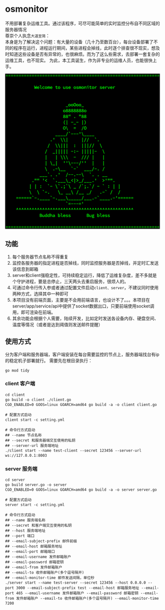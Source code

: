 # osmonitor
不用部署复杂运维工具。通过该程序，可尽可能简单的实时监控分布自不同区域的服务器情况  
尊崇个人执念`大道至简`：  
本身是为了解决这个问题：有大量的设备（几十乃至数百台），每台设备部署了不同的程序在运行，进程运行期间，某些进程会掉线，此时逐个排查很不现实，想及时知道这些设备是否有异常的，也很麻烦。而为了这么些需求，去部署一套复杂的运维工具，也不现实。
为此，本工具诞生，作为非专业的运维人员，也能很快上手。

![start](/logo.png)

## 功能
1. 每个服务器节点名称不得重复
2. 监控各服务器的指定进程是否掉线，同时监控服务器是否掉线，并定时汇发送该信息到邮箱
3. server和client强稳定性，可持续稳定运行，降低了运维复杂度，差不多就是个守护进程，要是总停止，三天两头去重启服务，很烦人的。
4. 可通过命令行传入参或者通过配置文件启动`client、server`，不建议同时使用两种方式，选择其中一种即可
5. 本项目没有前端页面，主要是不会用前端语言，也设计不了。。。本项目在server/app/service/api中提供了socket数据出口，只要前端使用socket调用，即可渲染在前端。
6. 其余功能会根据个人需要，陆续开发，比如定时发送各设备内存、硬盘空间、温度等情况（或者是达到阈值则发送邮件提醒） 

## 使用方式
分为客户端和服务器端，客户端安装在每台需要监控的节点上，服务器端找台有ip的稳定机子部署就行。
需要先在根目录执行：
```shell
go mod tidy
```

### client 客户端
```shell
cd client
go build -o client ./client.go 
CGO_ENABLED=0 GOOS=linux GOARCH=amd64 go build -a -o client client.go

# 配置方式启动
client start -c setting.yml

# 命令行方式启动
## --name 节点名称
## --secret 和服务器端交互使用的私钥
## --server-url 服务端地址
./client start --name test-client --secret 123456 --server-url ws://127.0.0.1:8003
```

### server 服务端
```shell
cd server
go build server.go -o server
CGO_ENABLED=0 GOOS=linux GOARCH=amd64 go build -a -o server server.go

# 配置方式启动
server start -c setting.yml

# 命令行方式启动
## --name 服务端名称
## --secret 和客户端交互使用的私钥
## --host 服务端地址
## --port 端口
## --email-subject-prefix 邮件前缀
## --email-host 邮箱服务地址
## --email-port 邮箱端口
## --email-username 发件邮箱账户 
## --email-password 邮箱密钥 
## --email-from 发件邮箱账户 
## --email-to 收件邮箱账户(多个逗号隔开) 
## --email-monitor-time 邮件发送间隔，单位秒
./server start --name test-server --secret 123456 --host 0.0.0.0 --port 3000 --email-subject-prefix test --email-host 邮箱服务地址 --email-port 465 --email-username 发件邮箱账户 --email-password 邮箱密钥 --email-from 发件邮箱账户 --email-to 收件邮箱账户(多个逗号隔开) --email-monitor-time 7200
```
